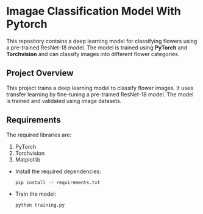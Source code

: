 # Imagae Classification Model With Pytorch

This repository contains a deep learning model for classifying flowers using a pre-trained ResNet-18 model. The model is trained using **PyTorch** and **Torchvision** and can classify images into different flower categories.


## Project Overview
This project trains a deep learning model to classify flower images. It uses transfer learning by fine-tuning a pre-trained ResNet-18 model. The model is trained and validated using image datasets.

## Requirements
The required libraries are:

1. PyTorch
2. Torchvision
3. Matplotlib

* Install the required dependencies:

    ```bash
    pip install -r requirements.txt
    ```
    
* Train the model:

    ```bash
    python training.py
    ```




